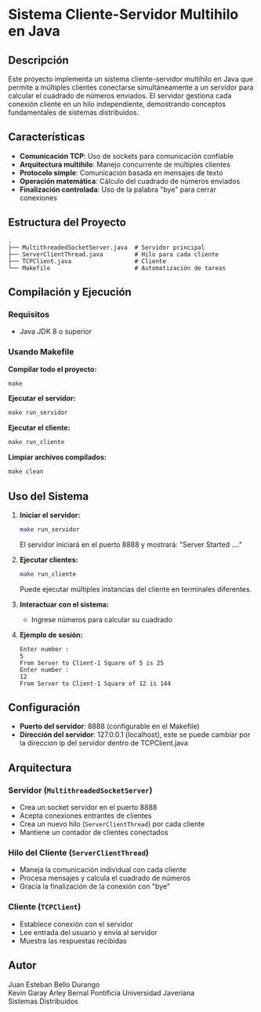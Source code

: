 # Sistema Cliente-Servidor Multihilo en Java

## Descripción
Este proyecto implementa un sistema cliente-servidor multihilo en Java que permite a múltiples clientes conectarse simultáneamente a un servidor para calcular el cuadrado de números enviados. El servidor gestiona cada conexión cliente en un hilo independiente, demostrando conceptos fundamentales de sistemas distribuidos.

## Características
- **Comunicación TCP**: Uso de sockets para comunicación confiable
- **Arquitectura multihilo**: Manejo concurrente de múltiples clientes
- **Protocolo simple**: Comunicación basada en mensajes de texto
- **Operación matemática**: Cálculo del cuadrado de números enviados
- **Finalización controlada**: Uso de la palabra "bye" para cerrar conexiones

## Estructura del Proyecto
```
.
├── MultithreadedSocketServer.java  # Servidor principal
├── ServerClientThread.java         # Hilo para cada cliente
├── TCPClient.java                  # Cliente
└── Makefile                        # Automatización de tareas
```

## Compilación y Ejecución

### Requisitos
- Java JDK 8 o superior

### Usando Makefile

**Compilar todo el proyecto:**
```bash
make
```

**Ejecutar el servidor:**
```bash
make run_servidor
```

**Ejecutar el cliente:**
```bash
make run_cliente
```

**Limpiar archivos compilados:**
```bash
make clean
```

## Uso del Sistema

1. **Iniciar el servidor:**
   ```bash
   make run_servidor
   ```
   El servidor iniciará en el puerto 8888 y mostrará: "Server Started ...."

2. **Ejecutar clientes:**
   ```bash
   make run_cliente
   ```
   Puede ejecutar múltiples instancias del cliente en terminales diferentes.

3. **Interactuar con el sistema:**
   - Ingrese números para calcular su cuadrado

4. **Ejemplo de sesión:**
   ```
   Enter number :
   5
   From Server to Client-1 Square of 5 is 25
   Enter number :
   12
   From Server to Client-1 Square of 12 is 144
   ```

## Configuración

- **Puerto del servidor**: 8888 (configurable en el Makefile)
- **Dirección del servidor**: 127.0.0.1 (localhost), este se puede cambiar por la direccion ip del servidor dentro de TCPClient.java

## Arquitectura

### Servidor (`MultithreadedSocketServer`)
- Crea un socket servidor en el puerto 8888
- Acepta conexiones entrantes de clientes
- Crea un nuevo hilo (`ServerClientThread`) por cada cliente
- Mantiene un contador de clientes conectados

### Hilo del Cliente (`ServerClientThread`)
- Maneja la comunicación individual con cada cliente
- Procesa mensajes y calcula el cuadrado de números
- Gracia la finalización de la conexión con "bye"

### Cliente (`TCPClient`)
- Establece conexión con el servidor
- Lee entrada del usuario y envía al servidor
- Muestra las respuestas recibidas

## Autor
Juan Esteban Bello Durango  
Kevin Garay
Arley Bernal
Pontificia Universidad Javeriana  
Sistemas Distribuidos
